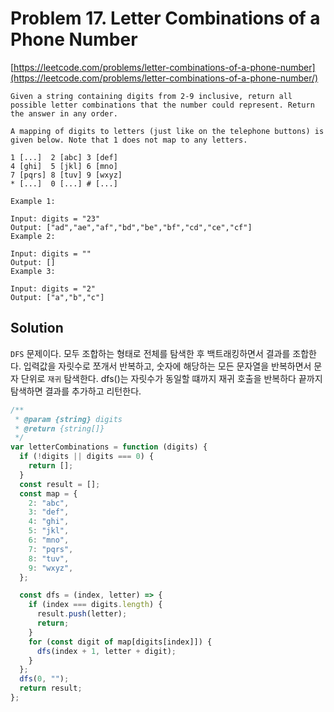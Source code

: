 # Problem 17. Letter Combinations of a Phone Number

[https://leetcode.com/problems/letter-combinations-of-a-phone-number](https://leetcode.com/problems/letter-combinations-of-a-phone-number/)

```
Given a string containing digits from 2-9 inclusive, return all possible letter combinations that the number could represent. Return the answer in any order.

A mapping of digits to letters (just like on the telephone buttons) is given below. Note that 1 does not map to any letters.

1 [...]  2 [abc] 3 [def]
4 [ghi]  5 [jkl] 6 [mno]
7 [pqrs] 8 [tuv] 9 [wxyz]
* [...]  0 [...] # [...]

Example 1:

Input: digits = "23"
Output: ["ad","ae","af","bd","be","bf","cd","ce","cf"]
Example 2:

Input: digits = ""
Output: []
Example 3:

Input: digits = "2"
Output: ["a","b","c"]
```

## Solution

`DFS` 문제이다. 모두 조합하는 형태로 전체를 탐색한 후 백트래킹하면서 결과를 조합한다. 입력값을 자릿수로 쪼개서 반복하고, 숫자에 해당하는 모든 문자열을 반복하면서 문자 단위로 `재귀` 탐색한다. dfs()는 자릿수가 동일할 떄까지 재귀 호출을 반복하다 끝까지 탐색하면 결과를 추가하고 리턴한다.  

```js
/**
 * @param {string} digits
 * @return {string[]}
 */
var letterCombinations = function (digits) {
  if (!digits || digits === 0) {
    return [];
  }
  const result = [];
  const map = {
    2: "abc",
    3: "def",
    4: "ghi",
    5: "jkl",
    6: "mno",
    7: "pqrs",
    8: "tuv",
    9: "wxyz",
  };

  const dfs = (index, letter) => {
    if (index === digits.length) {
      result.push(letter);
      return;
    }
    for (const digit of map[digits[index]]) {
      dfs(index + 1, letter + digit);
    }
  };
  dfs(0, "");
  return result;
};
```
